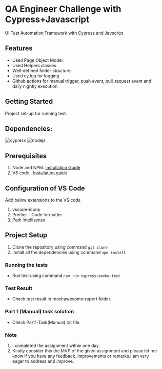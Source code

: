 # QA Engineer Challenge with Cypress+Javascript

UI Test Automation Framework with Cypress and Javscript
## Features
- Used Page Object Model.
- Used Helpers classes.
- Well-defined folder structure.
- Used cy.log for logging.
- Github actions for manual trigger, push event, pull_request event and daily nightly execution.

## Getting Started
Project set-up for running test.

## Dependencies:
![cypress](https://img.shields.io/badge/cypress-v9.7.0-green) ![nodejs](<https://img.shields.io/badge/nodejs%20(LTS)-%20v16.14.2-green>)

## Prerequisites
1. Node and NPM. [Installation Guide](https://nodejs.org/en/download/)
2. VS code . [Installation guide](https://code.visualstudio.com/)

## Configuration of VS Code
Add below extensions to the VS code
1. vscode-icons
2. Prettier - Code formatter
3. Path Intellisense

## Project Setup
1. Clone the repository using command `git clone`
2. Install all the dependencies using command `npm install`

### Running the tests
- Run test using command `npm run cypress:smoke-test`

### Test Result
- Check test result in mochawesome-report folder.

### Part 1 (Manual) task solution
- Check Part1-Task(Manual).txt file.

### Note
1. I completed the assignment within one day.
2. Kindly consider this the MVP of the given assignment and please let me know if you have any feedback, improvements or remarks.I am very eager to address and improve.
